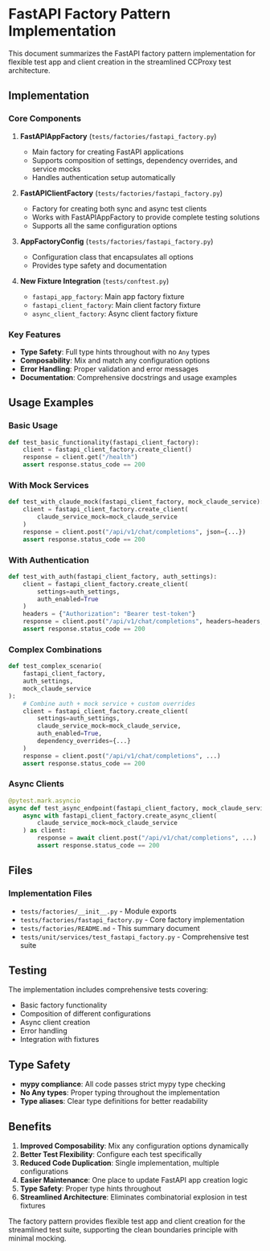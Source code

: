 # FastAPI Factory Pattern Implementation

This document summarizes the FastAPI factory pattern implementation for flexible test app and client creation in the streamlined CCProxy test architecture.

## Implementation

### Core Components

1. **FastAPIAppFactory** (`tests/factories/fastapi_factory.py`)
   - Main factory for creating FastAPI applications
   - Supports composition of settings, dependency overrides, and service mocks
   - Handles authentication setup automatically

2. **FastAPIClientFactory** (`tests/factories/fastapi_factory.py`)
   - Factory for creating both sync and async test clients
   - Works with FastAPIAppFactory to provide complete testing solutions
   - Supports all the same configuration options

3. **AppFactoryConfig** (`tests/factories/fastapi_factory.py`)
   - Configuration class that encapsulates all options
   - Provides type safety and documentation

4. **New Fixture Integration** (`tests/conftest.py`)
   - `fastapi_app_factory`: Main app factory fixture
   - `fastapi_client_factory`: Main client factory fixture
   - `async_client_factory`: Async client factory fixture

### Key Features

- **Type Safety**: Full type hints throughout with no `Any` types
- **Composability**: Mix and match any configuration options
- **Error Handling**: Proper validation and error messages
- **Documentation**: Comprehensive docstrings and usage examples

## Usage Examples

### Basic Usage
```python
def test_basic_functionality(fastapi_client_factory):
    client = fastapi_client_factory.create_client()
    response = client.get("/health")
    assert response.status_code == 200
```

### With Mock Services
```python
def test_with_claude_mock(fastapi_client_factory, mock_claude_service):
    client = fastapi_client_factory.create_client(
        claude_service_mock=mock_claude_service
    )
    response = client.post("/api/v1/chat/completions", json={...})
    assert response.status_code == 200
```

### With Authentication
```python
def test_with_auth(fastapi_client_factory, auth_settings):
    client = fastapi_client_factory.create_client(
        settings=auth_settings,
        auth_enabled=True
    )
    headers = {"Authorization": "Bearer test-token"}
    response = client.post("/api/v1/chat/completions", headers=headers, json={...})
    assert response.status_code == 200
```

### Complex Combinations
```python
def test_complex_scenario(
    fastapi_client_factory,
    auth_settings,
    mock_claude_service
):
    # Combine auth + mock service + custom overrides
    client = fastapi_client_factory.create_client(
        settings=auth_settings,
        claude_service_mock=mock_claude_service,
        auth_enabled=True,
        dependency_overrides={...}
    )
    response = client.post("/api/v1/chat/completions", ...)
    assert response.status_code == 200
```

### Async Clients
```python
@pytest.mark.asyncio
async def test_async_endpoint(fastapi_client_factory, mock_claude_service):
    async with fastapi_client_factory.create_async_client(
        claude_service_mock=mock_claude_service
    ) as client:
        response = await client.post("/api/v1/chat/completions", ...)
        assert response.status_code == 200
```

## Files

### Implementation Files
- `tests/factories/__init__.py` - Module exports
- `tests/factories/fastapi_factory.py` - Core factory implementation
- `tests/factories/README.md` - This summary document
- `tests/unit/services/test_fastapi_factory.py` - Comprehensive test suite

## Testing

The implementation includes comprehensive tests covering:
- Basic factory functionality
- Composition of different configurations
- Async client creation
- Error handling
- Integration with fixtures

## Type Safety

- **mypy compliance**: All code passes strict mypy type checking
- **No Any types**: Proper typing throughout the implementation
- **Type aliases**: Clear type definitions for better readability

## Benefits

1. **Improved Composability**: Mix any configuration options dynamically
2. **Better Test Flexibility**: Configure each test specifically
3. **Reduced Code Duplication**: Single implementation, multiple configurations
4. **Easier Maintenance**: One place to update FastAPI app creation logic
5. **Type Safety**: Proper type hints throughout
6. **Streamlined Architecture**: Eliminates combinatorial explosion in test fixtures

The factory pattern provides flexible test app and client creation for the streamlined test suite, supporting the clean boundaries principle with minimal mocking.
